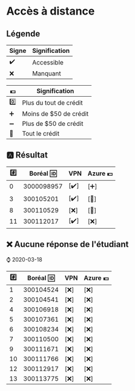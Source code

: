 # Accès à distance

## Légende

| Signe              | Signification          |
|--------------------|------------------------|
| :heavy_check_mark: | Accessible             |
| :x:                | Manquant               |

| :dollar:           | Signification          |
|--------------------|------------------------|
| :zero:             | Plus du tout de crédit |
| :heavy_plus_sign:  | Moins de $50 de crédit |
| :heavy_minus_sign: | Plus de $50 de crédit |
| :100:              | Tout le crédit |



## :a: Résultat

|:hash:| Boréal :id:| VPN                | Azure :dollar:       |
|------|------------|--------------------|----------------------|
|  0   | 3000098957 |[:heavy_check_mark:]| [:heavy_plus_sign:]  |
|  3   | 300105201  |[:heavy_check_mark:]| [:100:]              |
|  8   | 300110529  |[:x:]               | [:100:]              |
| 11   | 300112017  |[:heavy_check_mark:]| [:x:]                |


## :x: Aucune réponse de l'étudiant

:watch: 2020-03-18

|:hash:| Boréal :id:| VPN                | Azure :dollar:       |
|------|------------|--------------------|----------------------|
|  1   | 300104524  |[:x:]               | [:x:]              |
|  2   | 300104541  |[:x:]               | [:x:]              |
|  4   | 300106918  |[:x:]               | [:x:]              |
|  5   | 300107361  |[:x:]               | [:x:]              |
|  6   | 300108234  |[:x:]               | [:x:]              |
|  7   | 300110500  |[:x:]               | [:x:]              |
|  9   | 300111671  |[:x:]               | [:x:]              |
| 10   | 300111766  |[:x:]               | [:x:]              |
| 12   | 300112917  |[:x:]               | [:x:]              |
| 13   | 300113775  |[:x:]               | [:x:]              |
